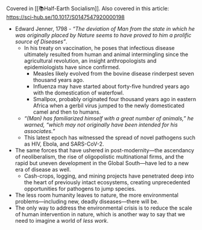 Covered in [[📚Half-Earth Socialism]].
Also covered in this article: https://sci-hub.se/10.1017/S0147547920000198

- Edward Jenner, 1798 - *“The deviation of Man from the state in which he was originally placed by Nature seems to have proved to him a prolific source of Diseases”*.
	- In his treaty on vaccination, he poses that infectious disease ultimately resulted from human and animal intermingling since the agricultural revolution, an insight anthropologists and epidemiologists have since confirmed.
		- Measles likely evolved from the bovine disease rinderpest seven thousand years ago.
		- Influenza may have started about forty-five hundred years ago with the domestication of waterfowl.
		- Smallpox, probably originated four thousand years ago in eastern Africa when a gerbil virus jumped to the newly domesticated camel and then to humans.
	- *“(Man) has familiarized himself with a great number of animals,” he warned, “which may not originally have been intended for his associates.”*
	- This latest epoch has witnessed the spread of novel pathogens such as HIV, Ebola, and SARS-CoV-2.
- The same forces that have ushered in post-modernity—the ascendancy of neoliberalism, the rise of oligopolistic multinational firms, and the rapid but uneven development in the Global South—have led to a new era of disease as well.
	- Cash-crops, logging, and mining projects have penetrated deep into the heart of previously intact ecosystems, creating unprecedented opportunities for pathogens to jump species.
- The less room humanity leaves to nature, the more environmental problems—including new, deadly diseases—there will be.
- The only way to address the environmental crisis is to reduce the scale of human intervention in nature, which is another way to say that we need to imagine a world of *less work*.

